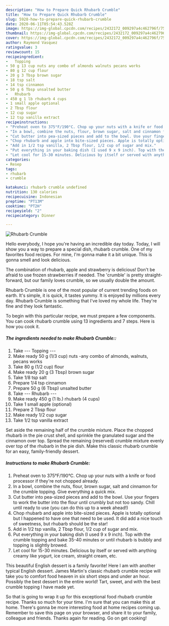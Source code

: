 ```yaml
---
description: "How to Prepare Quick Rhubarb Crumble"
title: "How to Prepare Quick Rhubarb Crumble"
slug: 5928-how-to-prepare-quick-rhubarb-crumble
date: 2020-06-11T05:54:43.528Z
image: https://img-global.cpcdn.com/recipes/2432172_009297a4c462796f/751x532cq70/rhubarb-crumble-recipe-main-photo.jpg
thumbnail: https://img-global.cpcdn.com/recipes/2432172_009297a4c462796f/751x532cq70/rhubarb-crumble-recipe-main-photo.jpg
cover: https://img-global.cpcdn.com/recipes/2432172_009297a4c462796f/751x532cq70/rhubarb-crumble-recipe-main-photo.jpg
author: Raymond Vasquez
ratingvalue: 3
reviewcount: 15
recipeingredient:
-   Topping 
- 50 g 13 cup nuts any combo of almonds walnuts pecans works
- 80 g 12 cup flour
- 20 g 3 Tbsp brown sugar
- 18 tsp salt
- 14 tsp cinnamon
- 50 g 6 Tbsp unsalted butter
-   Rhubarb 
- 450 g 1 lb rhubarb 4 cups
- 1 small apple optional
- 2 Tbsp flour
- 12 cup sugar
- 12 tsp vanilla extract
recipeinstructions:
- "Preheat oven to 375°F/190°C. Chop up your nuts with a knife or food processor if they&#39;re not chopped already."
- "In a bowl, combine the nuts, flour, brown sugar, salt and cinnamon for the crumble topping. Give everything a quick mix."
- "Cut butter into pea-sized pieces and add to the bowl. Use your fingers to work the butter into the flour until crumbly but not too sandy. Chill until ready to use (you can do this up to a week ahead!)"
- "Chop rhubarb and apple into bite-sized pieces. Apple is totally optional but I happened to have one that need to be used. It did add a nice touch of sweetness, but rhubarb should be the star!"
- "Add in 1/2 tsp vanilla, 2 Tbsp flour, 1/2 cup of sugar and mix."
- "Put everything in your baking dish (I used 9 x 9 inch). Top with the crumble topping and bake 35-40 minutes or until rhubarb is bubbly and topping is slightly browed."
- "Let cool for 15-30 minutes. Delicious by itself or served with anything creamy like yogurt, ice cream, straight cream, etc."
categories:
- Resep
tags:
- rhubarb
- crumble

katakunci: rhubarb crumble undefined
nutrition: 130 calories
recipecuisine: Indonesian
preptime: "PT13M"
cooktime: "PT2H"
recipeyield: "2"
recipecategory: Dinner

---
```



![Rhubarb Crumble](https://img-global.cpcdn.com/recipes/2432172_009297a4c462796f/751x532cq70/rhubarb-crumble-recipe-main-photo.jpg)

Hello everybody, I hope you're having an incredible day today. Today, I will show you a way to prepare a special dish, rhubarb crumble. One of my favorites food recipes. For mine, I'm gonna make it a bit unique. This is gonna smell and look delicious.

The combination of rhubarb, apple and strawberry is delicious! Don&#39;t be afraid to use frozen strawberries if needed. The &#39;crumble&#39; is pretty straight-forward, but our family loves crumble, so we usually double the amount.

Rhubarb Crumble is one of the most popular of current trending foods on earth. It's simple, it is quick, it tastes yummy. It is enjoyed by millions every day. Rhubarb Crumble is something that I've loved my whole life. They're fine and they look fantastic.


To begin with this particular recipe, we must prepare a few components. You can cook rhubarb crumble using 13 ingredients and 7 steps. Here is how you cook it.

##### The ingredients needed to make Rhubarb Crumble::

1. Take  --- Topping ---
1. Make ready 50 g (1/3 cup) nuts -any combo of almonds, walnuts, pecans works
1. Take 80 g (1/2 cup) flour
1. Make ready 20 g (3 Tbsp) brown sugar
1. Take 1/8 tsp salt
1. Prepare 1/4 tsp cinnamon
1. Prepare 50 g (6 Tbsp) unsalted butter
1. Take  --- Rhubarb ---
1. Make ready 450 g (1 lb.) rhubarb (4 cups)
1. Take 1 small apple (optional)
1. Prepare 2 Tbsp flour
1. Make ready 1/2 cup sugar
1. Take 1/2 tsp vanilla extract


Set aside the remaining half of the crumble mixture. Place the chopped rhubarb in the pie crust shell, and sprinkle the granulated sugar and the cinnamon over top. Spread the remaining (reserved) crumble mixture evenly over top of the rhubarb in the pie dish. Make this classic rhubarb crumble for an easy, family-friendly dessert. 

##### Instructions to make Rhubarb Crumble:

1. Preheat oven to 375°F/190°C. Chop up your nuts with a knife or food processor if they&#39;re not chopped already.
1. In a bowl, combine the nuts, flour, brown sugar, salt and cinnamon for the crumble topping. Give everything a quick mix.
1. Cut butter into pea-sized pieces and add to the bowl. Use your fingers to work the butter into the flour until crumbly but not too sandy. Chill until ready to use (you can do this up to a week ahead!)
1. Chop rhubarb and apple into bite-sized pieces. Apple is totally optional but I happened to have one that need to be used. It did add a nice touch of sweetness, but rhubarb should be the star!
1. Add in 1/2 tsp vanilla, 2 Tbsp flour, 1/2 cup of sugar and mix.
1. Put everything in your baking dish (I used 9 x 9 inch). Top with the crumble topping and bake 35-40 minutes or until rhubarb is bubbly and topping is slightly browed.
1. Let cool for 15-30 minutes. Delicious by itself or served with anything creamy like yogurt, ice cream, straight cream, etc.


This beautiful English dessert is a family favorite! Here I am with another typical English dessert. James Martin&#39;s classic rhubarb crumble recipe will take you to comfort food heaven in six short steps and under an hour. Possibly the best dessert in the entire world! Tart, sweet, and with the best crumble topping I have made yet. 

So that is going to wrap it up for this exceptional food rhubarb crumble recipe. Thanks so much for your time. I'm sure that you can make this at home. There's gonna be more interesting food at home recipes coming up. Remember to save this page on your browser, and share it to your family, colleague and friends. Thanks again for reading. Go on get cooking!

